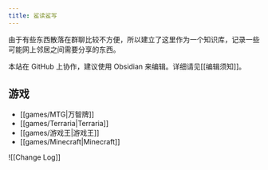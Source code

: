 ```yaml
---
title: 鲨读鲨写
---
```

由于有些东西散落在群聊比较不方便，所以建立了这里作为一个知识库，记录一些可能网上邻居之间需要分享的东西。

本站在 GitHub 上协作，建议使用 Obsidian 来编辑。详细请见[[编辑须知]]。


## 游戏

- [[games/MTG|万智牌]]
- [[games/Terraria|Terraria]]
- [[games/游戏王|游戏王]]
- [[games/Minecraft|Minecraft]]

![[Change Log]]
